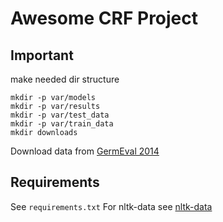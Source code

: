 # Awesome CRF Project

## Important
make needed dir structure
```
mkdir -p var/models
mkdir -p var/results
mkdir -p var/test_data
mkdir -p var/train_data
mkdir downloads
```

Download data from [GermEval 2014](https://sites.google.com/site/germeval2014ner/)

## Requirements
See `requirements.txt`
For nltk-data see [nltk-data](https://www.nltk.org/data.html)

